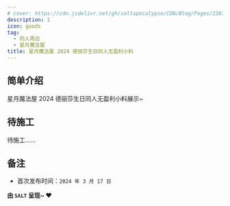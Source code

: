 ```yaml
---
# cover: https://cdn.jsdelivr.net/gh/saltapocalypse/CDN/Blog/Pages/230716/Cover.png
description: 1
icon: goods
tag:
  - 同人周边
  - 星月魔法屋
title: 星月魔法屋 2024 德丽莎生日同人无盈利小料
---
```


## 简单介绍

星月魔法屋 2024 德丽莎生日同人无盈利小料展示~

## 待施工

待施工……

## 备注

- 首次发布时间：`2024 年 3 月 17 日`

**由 `SALT` 呈现~ :heart:**